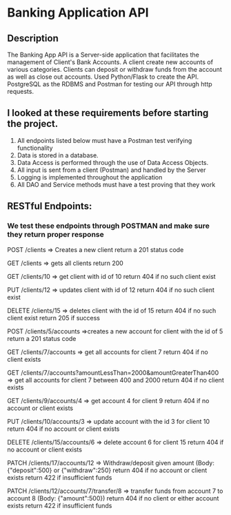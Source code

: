 
# Banking Application API

## Description

   The Banking App API is a Server-side application that facilitates the management of Client's Bank Accounts. A client create new accounts of various categories. Clients can deposit or withdraw funds from the account as well as close out accounts. Used Python/Flask to create the API. PostgreSQL as the RDBMS and Postman for testing our API through http requests. 
	
## I looked at these requirements before starting the project.
1. All endpoints listed below must have a Postman test verifying functionality
2. Data is stored in a database.
3. Data Access is performed through the use of Data Access Objects.
5. All input is sent from a client (Postman) and handled by the Server
6. Logging is implemented throughout the application
7. All DAO and Service methods must have a test proving that they work


## RESTful Endpoints:
### We test these endpoints through POSTMAN and make sure they return proper response

POST /clients => Creates a new client
	return a 201 status code

GET /clients => gets all clients
	return 200

GET /clients/10 => get client with id of 10
	return 404 if no such client exist

PUT /clients/12 => updates client with id of 12	
	return 404 if no such client exist

DELETE /clients/15 => deletes client with the id of 15
	return 404 if no such client exist
	return 205 if success


POST /clients/5/accounts =>creates a new account for client with the id of 5
	return a 201 status code

GET /clients/7/accounts => get all accounts for client 7
	return 404 if no client exists

GET /clients/7/accounts?amountLessThan=2000&amountGreaterThan400 => get all accounts for client 7 between 400 and 2000
	return 404 if no client exists

GET /clients/9/accounts/4 => get account 4 for client 9
	return 404 if no account or client exists

PUT /clients/10/accounts/3 => update account  with the id 3 for client 10
	return 404 if no account or client exists

DELETE /clients/15/accounts/6 => delete account 6 for client 15
	return 404 if no account or client exists


PATCH /clients/17/accounts/12 => Withdraw/deposit given amount (Body: {"deposit":500} or {"withdraw":250}
	return 404 if no account or client exists
	return 422 if insufficient funds

PATCH /clients/12/accounts/7/transfer/8 => transfer funds from account 7 to account 8 (Body: {"amount":500})
	return 404 if no client or either account exists
	return 422 if insufficient funds

